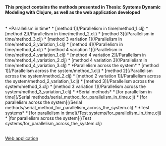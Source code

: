 #### This project contains the methods presented in Thesis: Systems Dynamic Modeling with Clojure, as well as the web application developed 
<br>
* *Parallelism in time*
    * [method 1](/Parallelism in time/method_1.clj)
    * [method 2](/Parallelism in time/method_2.clj)
    * [method 3](/Parallelism in time/method_3.clj)
    * [method 3 variation 1](/Parallelism in time/method_3_variation_1.clj)
    * [method 4](/Parallelism in time/method_4.clj)
    * [method 4 variation 1](/Parallelism in time/method_4_variation_1.clj)
    * [method 4 variation 2](/Parallelism in time/method_4_variation_2.clj)
    * [method 4 variation 3](/Parallelism in time/method_4_variation_3.clj)
* *Parallelism across the system*
    * [method 1](/Parallelism across the system/method_1.clj)
    * [method 2](/Parallelism across the system/method_2.clj)
    * [method 2 variation 1](/Parallelism across the system/method_2_variation_1.clj)
    * [method 3](/Parallelism across the system/method_3.clj)
    * [method 3 variation 1](/Parallelism across the system/method_3_variation_1.clj) 
*  *Serial methods*
    * [for parallelism in time](/Serial methods/serial_method_for_parallelism_in_time.clj)
    * [for parallelism across the system](/Serial methods/serial_method_for_parallelism_across_the_system.clj)
* *Test systems*
    * [for parallelism in time](/Test systems/for_parallelism_in_time.clj)
    * [for parallelism across the system](/Test systems/for_parallelism_across_the_system.clj) 
<br> 
<br> 

[Web application](/infixapp/)